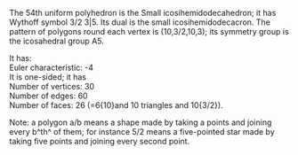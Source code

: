 The 54th uniform polyhedron is the Small icosihemidodecahedron; it has
Wythoff symbol 3/2 3|5. Its dual is the small icosihemidodecacron. The
pattern of polygons round each vertex is (10,3/2,10,3); its symmetry
group is the icosahedral group A5.

It has:\
 Euler characteristic: -4\
 It is one-sided; it has\
 Number of vertices: 30\
 Number of edges: 60\
 Number of faces: 26 (=6{10}and 10 triangles and 10{3/2}).

Note: a polygon a/b means a shape made by taking a points and joining
every b^th^ of them; for instance 5/2 means a five-pointed star made by
taking five points and joining every second point.
